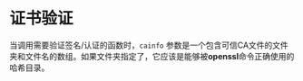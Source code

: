 证书验证
========

当调用需要验证签名/认证的函数时，`cainfo`
参数是一个包含可信CA文件的文件夹和文件名的数组。如果文件夹指定了，它应该是能够被**openssl**命令正确使用的哈希目录。
